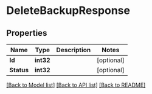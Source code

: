 # DeleteBackupResponse

## Properties
Name | Type | Description | Notes
------------ | ------------- | ------------- | -------------
**Id** | **int32** |  | [optional] 
**Status** | **int32** |  | [optional] 

[[Back to Model list]](../README.md#documentation-for-models) [[Back to API list]](../README.md#documentation-for-api-endpoints) [[Back to README]](../README.md)


